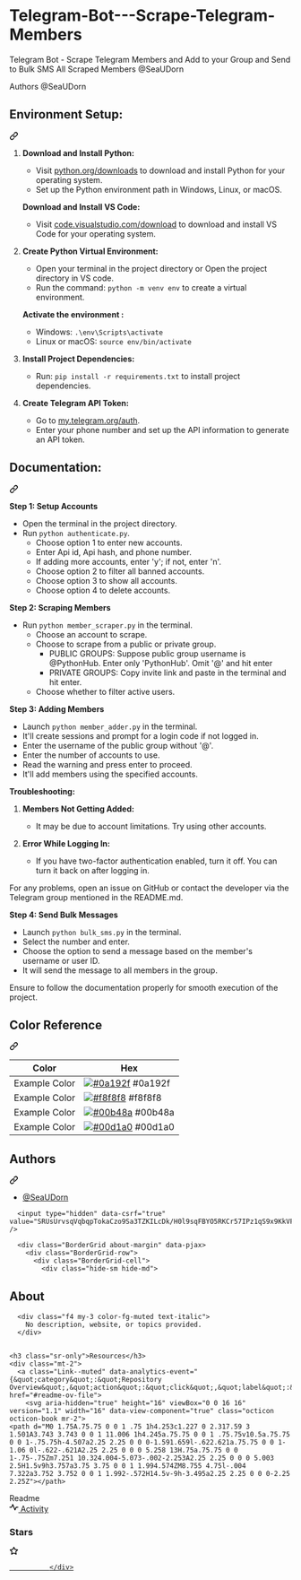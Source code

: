 # Telegram-Bot---Scrape-Telegram-Members
Telegram Bot - Scrape Telegram Members and Add to your Group and Send to Bulk SMS All Scraped Members
 @SeaUDorn
 

Authors
@SeaUDorn
<div class="markdown-heading" dir="auto"><h2 tabindex="-1" class="heading-element" dir="auto">Environment Setup:</h2><a id="user-content-environment-setup" class="anchor" aria-label="Permalink: Environment Setup:" href="#environment-setup"><svg class="octicon octicon-link" viewBox="0 0 16 16" version="1.1" width="16" height="16" aria-hidden="true"><path d="m7.775 3.275 1.25-1.25a3.5 3.5 0 1 1 4.95 4.95l-2.5 2.5a3.5 3.5 0 0 1-4.95 0 .751.751 0 0 1 .018-1.042.751.751 0 0 1 1.042-.018 1.998 1.998 0 0 0 2.83 0l2.5-2.5a2.002 2.002 0 0 0-2.83-2.83l-1.25 1.25a.751.751 0 0 1-1.042-.018.751.751 0 0 1-.018-1.042Zm-4.69 9.64a1.998 1.998 0 0 0 2.83 0l1.25-1.25a.751.751 0 0 1 1.042.018.751.751 0 0 1 .018 1.042l-1.25 1.25a3.5 3.5 0 1 1-4.95-4.95l2.5-2.5a3.5 3.5 0 0 1 4.95 0 .751.751 0 0 1-.018 1.042.751.751 0 0 1-1.042.018 1.998 1.998 0 0 0-2.83 0l-2.5 2.5a1.998 1.998 0 0 0 0 2.83Z"></path></svg></a></div>
<ol dir="auto">
<li>
<p dir="auto"><strong>Download and Install Python:</strong></p>
<ul dir="auto">
<li>Visit <a href="https://www.python.org/downloads/" rel="nofollow">python.org/downloads</a> to download and install Python for your operating system.</li>
<li>Set up the Python environment path in Windows, Linux, or macOS.</li>
</ul>
<p dir="auto"><strong>Download and Install VS Code:</strong></p>
<ul dir="auto">
<li>Visit <a href="https://code.visualstudio.com/download" rel="nofollow">code.visualstudio.com/download</a> to download and install VS Code for your operating system.</li>
</ul>
</li>
<li>
<p dir="auto"><strong>Create Python Virtual Environment:</strong></p>
<ul dir="auto">
<li>Open your terminal in the project directory or Open the project directory in VS code.</li>
<li>Run the command: <code>python -m venv env</code> to create a virtual environment.</li>
</ul>
<p dir="auto"><strong>Activate the environment :</strong></p>
<ul dir="auto">
<li>Windows: <code>.\env\Scripts\activate</code></li>
<li>Linux or macOS: <code>source env/bin/activate</code></li>
</ul>
</li>
<li>
<p dir="auto"><strong>Install Project Dependencies:</strong></p>
<ul dir="auto">
<li>Run: <code>pip install -r requirements.txt</code> to install project dependencies.</li>
</ul>
</li>
<li>
<p dir="auto"><strong>Create Telegram API Token:</strong></p>
<ul dir="auto">
<li>Go to <a href="https://my.telegram.org/auth" rel="nofollow">my.telegram.org/auth</a>.</li>
<li>Enter your phone number and set up the API information to generate an API token.</li>
</ul>
</li>
</ol>
<div class="markdown-heading" dir="auto"><h2 tabindex="-1" class="heading-element" dir="auto">Documentation:</h2><a id="user-content-documentation" class="anchor" aria-label="Permalink: Documentation:" href="#documentation"><svg class="octicon octicon-link" viewBox="0 0 16 16" version="1.1" width="16" height="16" aria-hidden="true"><path d="m7.775 3.275 1.25-1.25a3.5 3.5 0 1 1 4.95 4.95l-2.5 2.5a3.5 3.5 0 0 1-4.95 0 .751.751 0 0 1 .018-1.042.751.751 0 0 1 1.042-.018 1.998 1.998 0 0 0 2.83 0l2.5-2.5a2.002 2.002 0 0 0-2.83-2.83l-1.25 1.25a.751.751 0 0 1-1.042-.018.751.751 0 0 1-.018-1.042Zm-4.69 9.64a1.998 1.998 0 0 0 2.83 0l1.25-1.25a.751.751 0 0 1 1.042.018.751.751 0 0 1 .018 1.042l-1.25 1.25a3.5 3.5 0 1 1-4.95-4.95l2.5-2.5a3.5 3.5 0 0 1 4.95 0 .751.751 0 0 1-.018 1.042.751.751 0 0 1-1.042.018 1.998 1.998 0 0 0-2.83 0l-2.5 2.5a1.998 1.998 0 0 0 0 2.83Z"></path></svg></a></div>
<p dir="auto"><strong>Step 1: Setup Accounts</strong></p>
<ul dir="auto">
<li>Open the terminal in the project directory.</li>
<li>Run <code>python authenticate.py</code>.
<ul dir="auto">
<li>Choose option 1 to enter new accounts.</li>
<li>Enter Api id, Api hash, and phone number.</li>
<li>If adding more accounts, enter 'y'; if not, enter 'n'.</li>
<li>Choose option 2 to filter all banned accounts.</li>
<li>Choose option 3 to show all accounts.</li>
<li>Choose option 4 to delete accounts.</li>
</ul>
</li>
</ul>
<p dir="auto"><strong>Step 2: Scraping Members</strong></p>
<ul dir="auto">
<li>Run <code>python member_scraper.py</code> in the terminal.
<ul dir="auto">
<li>Choose an account to scrape.</li>
<li>Choose to scrape from a public or private group.
<ul dir="auto">
<li>PUBLIC GROUPS: Suppose public group username is @PythonHub. Enter only 'PythonHub'. Omit '@' and hit enter</li>
<li>PRIVATE GROUPS: Copy invite link and paste in the terminal and hit enter.</li>
</ul>
</li>
<li>Choose whether to filter active users.</li>
</ul>
</li>
</ul>
<p dir="auto"><strong>Step 3: Adding Members</strong></p>
<ul dir="auto">
<li>Launch <code>python member_adder.py</code> in the terminal.</li>
<li>It'll create sessions and prompt for a login code if not logged in.</li>
<li>Enter the username of the public group without '@'.</li>
<li>Enter the number of accounts to use.</li>
<li>Read the warning and press enter to proceed.</li>
<li>It'll add members using the specified accounts.</li>
</ul>
<p dir="auto"><strong>Troubleshooting:</strong></p>
<ol dir="auto">
<li>
<p dir="auto"><strong>Members Not Getting Added:</strong></p>
<ul dir="auto">
<li>It may be due to account limitations. Try using other accounts.</li>
</ul>
</li>
<li>
<p dir="auto"><strong>Error While Logging In:</strong></p>
<ul dir="auto">
<li>If you have two-factor authentication enabled, turn it off. You can turn it back on after logging in.</li>
</ul>
</li>
</ol>
<p dir="auto">For any problems, open an issue on GitHub or contact the developer via the Telegram group mentioned in the README.md.</p>
<p dir="auto"><strong>Step 4: Send Bulk Messages</strong></p>
<ul dir="auto">
<li>Launch <code>python bulk_sms.py</code> in the terminal.</li>
<li>Select the number and enter.</li>
<li>Choose the option to send a message based on the member's username or user ID.</li>
<li>It will send the message to all members in the group.</li>
</ul>
<p dir="auto">Ensure to follow the documentation properly for smooth execution of the project.</p>
<div class="markdown-heading" dir="auto"><h2 tabindex="-1" class="heading-element" dir="auto">Color Reference</h2><a id="user-content-color-reference" class="anchor" aria-label="Permalink: Color Reference" href="#color-reference"><svg class="octicon octicon-link" viewBox="0 0 16 16" version="1.1" width="16" height="16" aria-hidden="true"><path d="m7.775 3.275 1.25-1.25a3.5 3.5 0 1 1 4.95 4.95l-2.5 2.5a3.5 3.5 0 0 1-4.95 0 .751.751 0 0 1 .018-1.042.751.751 0 0 1 1.042-.018 1.998 1.998 0 0 0 2.83 0l2.5-2.5a2.002 2.002 0 0 0-2.83-2.83l-1.25 1.25a.751.751 0 0 1-1.042-.018.751.751 0 0 1-.018-1.042Zm-4.69 9.64a1.998 1.998 0 0 0 2.83 0l1.25-1.25a.751.751 0 0 1 1.042.018.751.751 0 0 1 .018 1.042l-1.25 1.25a3.5 3.5 0 1 1-4.95-4.95l2.5-2.5a3.5 3.5 0 0 1 4.95 0 .751.751 0 0 1-.018 1.042.751.751 0 0 1-1.042.018 1.998 1.998 0 0 0-2.83 0l-2.5 2.5a1.998 1.998 0 0 0 0 2.83Z"></path></svg></a></div>
<markdown-accessiblity-table><table>
<thead>
<tr>
<th>Color</th>
<th>Hex</th>
</tr>
</thead>
<tbody>
<tr>
<td>Example Color</td>
<td><a target="_blank" rel="noopener noreferrer nofollow" href="https://camo.githubusercontent.com/fdb37522fe51f04bff7a438e195d5d2b308a01991997eb8e75091632990398f0/68747470733a2f2f7669612e706c616365686f6c6465722e636f6d2f31302f3061313932663f746578743d2b"><img src="https://camo.githubusercontent.com/fdb37522fe51f04bff7a438e195d5d2b308a01991997eb8e75091632990398f0/68747470733a2f2f7669612e706c616365686f6c6465722e636f6d2f31302f3061313932663f746578743d2b" alt="#0a192f" data-canonical-src="https://via.placeholder.com/10/0a192f?text=+" style="max-width: 100%;"></a> #0a192f</td>
</tr>
<tr>
<td>Example Color</td>
<td><a target="_blank" rel="noopener noreferrer nofollow" href="https://camo.githubusercontent.com/311954feb48bb10bf303657c544597a06e5a0207161089960b0afdf8b446f210/68747470733a2f2f7669612e706c616365686f6c6465722e636f6d2f31302f6638663866383f746578743d2b"><img src="https://camo.githubusercontent.com/311954feb48bb10bf303657c544597a06e5a0207161089960b0afdf8b446f210/68747470733a2f2f7669612e706c616365686f6c6465722e636f6d2f31302f6638663866383f746578743d2b" alt="#f8f8f8" data-canonical-src="https://via.placeholder.com/10/f8f8f8?text=+" style="max-width: 100%;"></a> #f8f8f8</td>
</tr>
<tr>
<td>Example Color</td>
<td><a target="_blank" rel="noopener noreferrer nofollow" href="https://camo.githubusercontent.com/3210e1102716f42c59ddfe0a26fa20975403a62ea2d41d8ca5e29aada22752ba/68747470733a2f2f7669612e706c616365686f6c6465722e636f6d2f31302f3030623438613f746578743d2b"><img src="https://camo.githubusercontent.com/3210e1102716f42c59ddfe0a26fa20975403a62ea2d41d8ca5e29aada22752ba/68747470733a2f2f7669612e706c616365686f6c6465722e636f6d2f31302f3030623438613f746578743d2b" alt="#00b48a" data-canonical-src="https://via.placeholder.com/10/00b48a?text=+" style="max-width: 100%;"></a> #00b48a</td>
</tr>
<tr>
<td>Example Color</td>
<td><a target="_blank" rel="noopener noreferrer nofollow" href="https://camo.githubusercontent.com/3210e1102716f42c59ddfe0a26fa20975403a62ea2d41d8ca5e29aada22752ba/68747470733a2f2f7669612e706c616365686f6c6465722e636f6d2f31302f3030623438613f746578743d2b"><img src="https://camo.githubusercontent.com/3210e1102716f42c59ddfe0a26fa20975403a62ea2d41d8ca5e29aada22752ba/68747470733a2f2f7669612e706c616365686f6c6465722e636f6d2f31302f3030623438613f746578743d2b" alt="#00d1a0" data-canonical-src="https://via.placeholder.com/10/00b48a?text=+" style="max-width: 100%;"></a> #00d1a0</td>
</tr>
</tbody>
</table></markdown-accessiblity-table>
<div class="markdown-heading" dir="auto"><h2 tabindex="-1" class="heading-element" dir="auto">Authors</h2><a id="user-content-authors" class="anchor" aria-label="Permalink: Authors" href="#authors"><svg class="octicon octicon-link" viewBox="0 0 16 16" version="1.1" width="16" height="16" aria-hidden="true"><path d="m7.775 3.275 1.25-1.25a3.5 3.5 0 1 1 4.95 4.95l-2.5 2.5a3.5 3.5 0 0 1-4.95 0 .751.751 0 0 1 .018-1.042.751.751 0 0 1 1.042-.018 1.998 1.998 0 0 0 2.83 0l2.5-2.5a2.002 2.002 0 0 0-2.83-2.83l-1.25 1.25a.751.751 0 0 1-1.042-.018.751.751 0 0 1-.018-1.042Zm-4.69 9.64a1.998 1.998 0 0 0 2.83 0l1.25-1.25a.751.751 0 0 1 1.042.018.751.751 0 0 1 .018 1.042l-1.25 1.25a3.5 3.5 0 1 1-4.95-4.95l2.5-2.5a3.5 3.5 0 0 1 4.95 0 .751.751 0 0 1-.018 1.042.751.751 0 0 1-1.042.018 1.998 1.998 0 0 0-2.83 0l-2.5 2.5a1.998 1.998 0 0 0 0 2.83Z"></path></svg></a></div>
<ul dir="auto">
<li><a href="(https://github.com/PeeDorn)">@SeaUDorn</a></li>
</ul>
</article></div></div></div></div></div> <!-- --> <!-- --> <script type="application/json" id="__PRIMER_DATA_:R0:__">{"resolvedServerColorMode":"day"}</script></div>
</react-partial>

      <input type="hidden" data-csrf="true" value="SRUsUrvsqVqbqpTokaCzo9Sa3TZKILcDk/H0l9sqFBYO5RKCr57IPz1qS9x9KkVFHNHfw94rCiTaEKuqyQdEvA==" />
</div>
  <div data-view-component="true" class="Layout-sidebar">      

      <div class="BorderGrid about-margin" data-pjax>
        <div class="BorderGrid-row">
          <div class="BorderGrid-cell">
            <div class="hide-sm hide-md">
  <h2 class="mb-3 h4">About</h2>

      <div class="f4 my-3 color-fg-muted text-italic">
        No description, website, or topics provided.
      </div>


    <h3 class="sr-only">Resources</h3>
    <div class="mt-2">
      <a class="Link--muted" data-analytics-event="{&quot;category&quot;:&quot;Repository Overview&quot;,&quot;action&quot;:&quot;click&quot;,&quot;label&quot;:&quot;location:sidebar;file:readme&quot;}" href="#readme-ov-file">
        <svg aria-hidden="true" height="16" viewBox="0 0 16 16" version="1.1" width="16" data-view-component="true" class="octicon octicon-book mr-2">
    <path d="M0 1.75A.75.75 0 0 1 .75 1h4.253c1.227 0 2.317.59 3 1.501A3.743 3.743 0 0 1 11.006 1h4.245a.75.75 0 0 1 .75.75v10.5a.75.75 0 0 1-.75.75h-4.507a2.25 2.25 0 0 0-1.591.659l-.622.621a.75.75 0 0 1-1.06 0l-.622-.621A2.25 2.25 0 0 0 5.258 13H.75a.75.75 0 0 1-.75-.75Zm7.251 10.324.004-5.073-.002-2.253A2.25 2.25 0 0 0 5.003 2.5H1.5v9h3.757a3.75 3.75 0 0 1 1.994.574ZM8.755 4.75l-.004 7.322a3.752 3.752 0 0 1 1.992-.572H14.5v-9h-3.495a2.25 2.25 0 0 0-2.25 2.25Z"></path>
</svg>
        Readme
</a>    </div>

  



  <include-fragment  src="/shamimkhaled/telegram-scraping-adding-and-bulk-sms-bot/hovercards/citation/sidebar_partial?tree_name=main">
  </include-fragment>

  <div class="mt-2">
    <a href="/shamimkhaled/telegram-scraping-adding-and-bulk-sms-bot/activity" data-view-component="true" class="Link Link--muted"><svg text="gray" aria-hidden="true" height="16" viewBox="0 0 16 16" version="1.1" width="16" data-view-component="true" class="octicon octicon-pulse mr-2">
    <path d="M6 2c.306 0 .582.187.696.471L10 10.731l1.304-3.26A.751.751 0 0 1 12 7h3.25a.75.75 0 0 1 0 1.5h-2.742l-1.812 4.528a.751.751 0 0 1-1.392 0L6 4.77 4.696 8.03A.75.75 0 0 1 4 8.5H.75a.75.75 0 0 1 0-1.5h2.742l1.812-4.529A.751.751 0 0 1 6 2Z"></path>
</svg>
      <span class="color-fg-muted">Activity</span></a>  </div>


  <h3 class="sr-only">Stars</h3>
  <div class="mt-2">
    <a href="/shamimkhaled/telegram-scraping-adding-and-bulk-sms-bot/stargazers" data-view-component="true" class="Link Link--muted"><svg aria-hidden="true" height="16" viewBox="0 0 16 16" version="1.1" width="16" data-view-component="true" class="octicon octicon-star mr-2">
    <path d="M8 .25a.75.75 0 0 1 .673.418l1.882 3.815 4.21.612a.75.75 0 0 1 .416 1.279l-3.046 2.97.719 4.192a.751.751 0 0 1-1.088.791L8 12.347l-3.766 1.98a.75.75 0 0 1-1.088-.79l.72-4.194L.818 6.374a.75.75 0 0 1 .416-1.28l4.21-.611L7.327.668A.75.75 0 0 1 8 .25Zm0 2.445L6.615 5.5a.75.75 0 0 1-.564.41l-3.097.45 2.24 2.184a.75.75 0 0 1 .216.664l-.528 3.084 2.769-1.456a.75.75 0 0 1 .698 0l2.77 1.456-.53-3.084a.75.75 0 0 1 .216-.664l2.24-2.183-3.096-.45a.75.75 0 0 1-.564-.41L8 2.694Z"></path>
</svg>
 

        
        
        



              </div>
